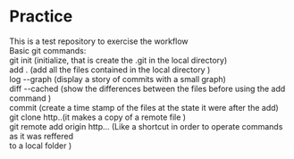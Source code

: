 # Practice
This is a test repository to exercise the workflow   
Basic git commands:  
git init (initialize, that is create the .git in the local directory)   
    add . (add all the files contained in the local directory )  
    log --graph (display a story of commits with a small graph)  
    diff --cached (show the differences between the files before using the add command )  
    commit (create a time stamp of the files at the state it were after the add)  
git clone http..(it makes  a copy of a remote file )  
git remote add origin http... (Like a shortcut in order to operate commands as it was reffered   
                               to a local folder )  
